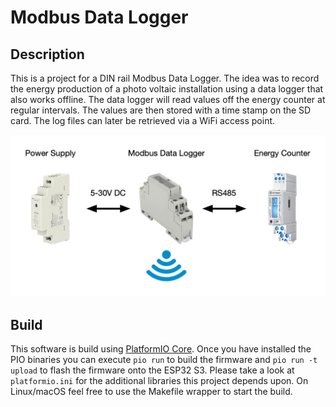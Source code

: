 # Modbus Data Logger

## Description

This is a project for a DIN rail Modbus Data Logger. The idea was to record the energy production of a photo voltaic installation using a data logger that also works offline. The data logger will read values off the energy counter at regular intervals. The values are then stored with a time stamp on the SD card. The log files can later be retrieved via a WiFi access point.

![overview](docs/images/overview.png)

## Build

This software is build using [PlatformIO Core](https://docs.platformio.org/en/latest/core/installation/index.html). Once you have installed the PIO binaries you can execute `pio run` to build the firmware and `pio run -t upload` to flash the firmware onto the ESP32 S3. Please take a look at `platformio.ini` for the additional libraries this project depends upon. On Linux/macOS feel free to use the Makefile wrapper to start the build. 
